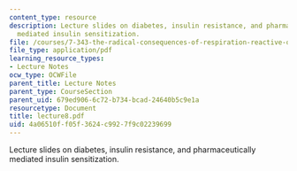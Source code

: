 ```yaml
---
content_type: resource
description: Lecture slides on diabetes, insulin resistance, and pharmaceutically
  mediated insulin sensitization.
file: /courses/7-343-the-radical-consequences-of-respiration-reactive-oxygen-species-in-aging-and-disease-fall-2007/4a06510ff05f3624c9927f9c02239699_lecture8.pdf
file_type: application/pdf
learning_resource_types:
- Lecture Notes
ocw_type: OCWFile
parent_title: Lecture Notes
parent_type: CourseSection
parent_uid: 679ed906-6c72-b734-bcad-24640b5c9e1a
resourcetype: Document
title: lecture8.pdf
uid: 4a06510f-f05f-3624-c992-7f9c02239699
---
```

Lecture slides on diabetes, insulin resistance, and pharmaceutically mediated insulin sensitization.

